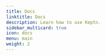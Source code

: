 ```yaml
---
title: Docs
linktitle: Docs
description: Learn how to use Keptn.
sidebar_multicard: true
icon: docs
menu: main
weight: 2
---
```

